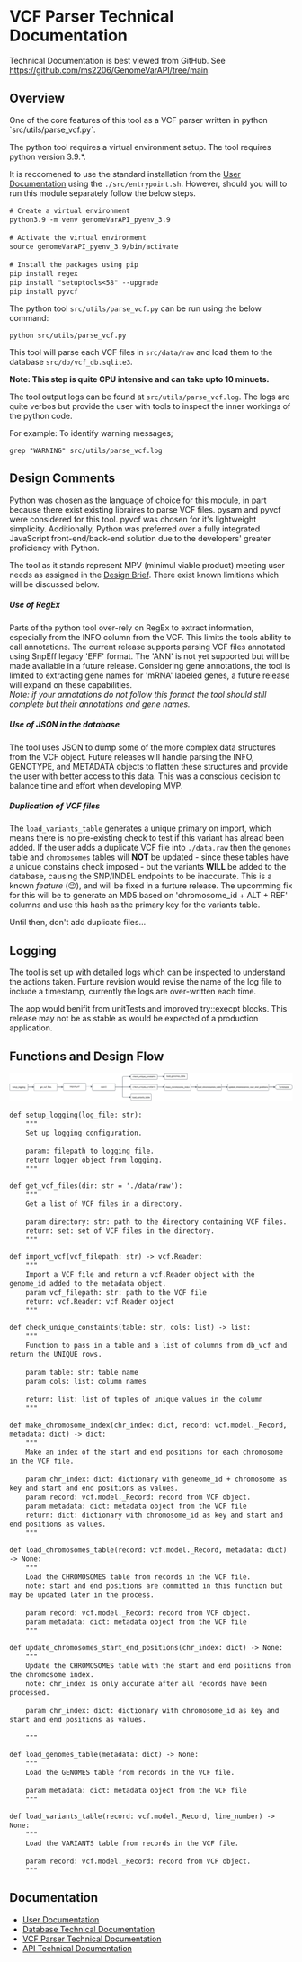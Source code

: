 <h1>VCF Parser Technical Documentation</h1>

Technical Documentation is best viewed from GitHub. See <a hfre='https://github.com/ms2206/GenomeVarAPI/tree/main'>https://github.com/ms2206/GenomeVarAPI/tree/main</a>.

<h2>Overview</h2>
One of the core features of this tool as a VCF parser written in python `src/utils/parse_vcf.py`.

The python tool requires a virtual environment setup. The tool requires python version 3.9.*.

It is reccomened to use the standard installation from the <a href='./user_guide.md'>User Documentation</a> using the
<code>./src/entrypoint.sh</code>. However, should you will to run this module separately follow the below steps.


```
# Create a virtual environment
python3.9 -m venv genomeVarAPI_pyenv_3.9

# Activate the virtual environment
source genomeVarAPI_pyenv_3.9/bin/activate

# Install the packages using pip
pip install regex
pip install "setuptools<58" --upgrade
pip install pyvcf
```

The python tool `src/utils/parse_vcf.py` can be run using the below command: <br>
```
python src/utils/parse_vcf.py
```

This tool will parse each VCF files in `src/data/raw` and load them to the database `src/db/vcf_db.sqlite3`.

<strong>Note: This step is quite CPU intensive and can take upto 10 minuets.</strong> 

The tool output logs can be found at `src/utils/parse_vcf.log`. The logs are quite verbos but provide the 
user with tools to inspect the inner workings of the python code.

For example:
To identify warning messages;<br>
```
grep "WARNING" src/utils/parse_vcf.log
```
<h2>Design Comments</h2>

Python was chosen as the language of choice for this module, in part because there exist existing libraires to parse VCF files. pysam and pyvcf were considered for this tool. pyvcf was chosen for it's lightweight simplicity. Additionally, Python was preferred over a fully integrated JavaScript front-end/back-end solution due to the developers' greater proficiency with Python.

The tool as it stands represent MPV (minimul viable product) meeting user needs as assigned in the <a href='../I-BIX-DAT Assignment Brief 2025-1.pdf'>Design Brief</a>. There exist known limitions which will be discussed below.

<h5>Use of RegEx</h5>
Parts of the python tool over-rely on RegEx to extract information, especially from the INFO column from the VCF. This limits the tools ability to call annotations. The current release supports parsing VCF files annotated using SnpEff legacy 'EFF' format. The 'ANN' is not yet supported but will be made avaliable in a future release. Considering gene annotations, the tool is limited to extracting gene names for 'mRNA' labeled genes, a future release will expand on these capabilities. <br><em>Note: if your annotations do not follow this format the tool should still complete but their annotations and gene names.</em>

<h5>Use of JSON in the database</h5>
The tool uses JSON to dump some of the more complex data structures from the VCF object. Future releases will handle parsing the INFO, GENOTYPE, and METADATA objects to flatten these structures and provide the user with better access to this data. This was a conscious decision to balance time and effort when developing MVP.

<h5>Duplication of VCF files</h5>
The <code>load_variants_table</code> generates a unique primary on import, which means there is no pre-existing check to test if this variant has alread been added. If the user adds a duplicate VCF file into <code>./data.raw</code> then the <code>genomes</code> table and <code>chromosomes</code> tables will <b>NOT</b> be updated - since these tables have a unique constains check imposed - but the variants <b>WILL</b> be added to the database, causing the SNP/INDEL endpoints to be inaccurate. This is a known <i>feature</i> (😉), and will be fixed in a furture release. The upcomming fix for this will be to generate an MD5 based on 'chromosome_id + ALT + REF' columns and use this hash as the primary key for the variants table. 

Until then, don't add duplicate files... 

<h2>Logging</h2>
The tool is set up with detailed logs which can be inspected to understand the actions taken. Furture revision would revise the name of the log file to include a timestamp, currently the logs are over-written each time. 

The app would benifit from unitTests and improved try::execpt blocks. This release may not be as stable as would be expected of a production application.

<h2>Functions and Design Flow</h2>
<img src='./figures/parser_workflow.svg' alt='Flowchart of parser_workflow'>

```
def setup_logging(log_file: str):
    """
    Set up logging configuration.

    param: filepath to logging file.
    return logger object from logging.
    """
```

```
def get_vcf_files(dir: str = './data/raw'):
    """
    Get a list of VCF files in a directory.

    param directory: str: path to the directory containing VCF files.
    return: set: set of VCF files in the directory.
    """
```

```
def import_vcf(vcf_filepath: str) -> vcf.Reader:
    """
    Import a VCF file and return a vcf.Reader object with the genome_id added to the metadata object.
    param vcf_filepath: str: path to the VCF file
    return: vcf.Reader: vcf.Reader object
    """
```

```
def check_unique_constaints(table: str, cols: list) -> list:
    """
    Function to pass in a table and a list of columns from db_vcf and return the UNIQUE rows.

    param table: str: table name
    param cols: list: column names
    
    return: list: list of tuples of unique values in the column
    """
```

```
def make_chromosome_index(chr_index: dict, record: vcf.model._Record, metadata: dict) -> dict:
    """
    Make an index of the start and end positions for each chromosome in the VCF file.

    param chr_index: dict: dictionary with geneome_id + chromosome as key and start and end positions as values.
    param record: vcf.model._Record: record from VCF object.
    param metadata: dict: metadata object from the VCF file
    return: dict: dictionary with chromosome_id as key and start and end positions as values.
    """
```

```
def load_chromosomes_table(record: vcf.model._Record, metadata: dict) -> None:
    """
    Load the CHROMOSOMES table from records in the VCF file. 
    note: start and end positions are committed in this function but may be updated later in the process.

    param record: vcf.model._Record: record from VCF object.
    param metadata: dict: metadata object from the VCF file
    """
```

```
def update_chromosomes_start_end_positions(chr_index: dict) -> None:
    """
    Update the CHROMOSOMES table with the start and end positions from the chromosome index.
    note: chr_index is only accurate after all records have been processed.

    param chr_index: dict: dictionary with chromosome_id as key and start and end positions as values.

    """
```

```
def load_genomes_table(metadata: dict) -> None:
    """
    Load the GENOMES table from records in the VCF file.

    param metadata: dict: metadata object from the VCF file
    """
```

```
def load_variants_table(record: vcf.model._Record, line_number) -> None:
    """
    Load the VARIANTS table from records in the VCF file.

    param record: vcf.model._Record: record from VCF object.
    """
```



<h2>Documentation</h2>
<ul>
<li><a href='./user_guide.md'>User Documentation</a></li>
<li><a href='./database_technical_docs.md'>Database Technical Documentation</a></li>
<li><a href='./parse_vcf_technical_docs.md'>VCF Parser Technical Documentation</a></li>
<li><a href='./server_technical_docs.md'>API Technical Documentation</a></li>
</ul>